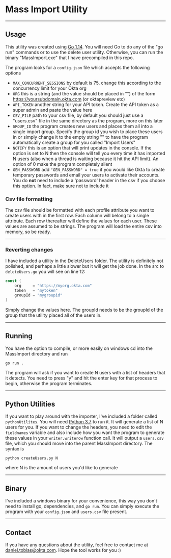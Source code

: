 # Mass Import Utility

---

## Usage

This utility was created using [Go 1.14](https://golang.org/dl/). You will need Go to do any of the "go run" commands or to use the delete user utility. Otherwise, you can run the binary "MassImport.exe" that I have precompiled in this repo.

The program looks for a `config.json` file which accepts the following options

* `MAX_CONCURRENT_SESSIONS` by default is 75, change this according to the concurrency limit for your Okta org
* `ORG` this is a string (and the value should be placed in "") of the form https://yoursubdomain.okta.com (or oktapreview etc)
* `API_TOKEN` another string for your API token. Create the API token as a super admin and paste the value here
* `CSV_FILE` path to your csv file, by default you should just use a "users.csv" file in the same directory as the program, more on this later
* `GROUP_ID` the program creates new users and places them all into a single import group. Specify the group id you wish to place these users in or simply change it to the empty string "" to have the program automatically create a group for you called "Import Users"
* `NOTIFY` this is an option that will print updates in the console. If the option is set to N then the console will tell you every time it has imported N users (also when a thread is waiting because it hit the API limit). An option of 0 make the program completely silent
* `GEN_PASSWORD` add `"GEN_PASSWORD" = true` if you would like Okta to create temporary passwords and email your users to activate their accounts. You do **not** need to include a 'password' header in the csv if you choose this option. In fact, make sure not to include it

### Csv file formatting
The csv file should be formatted with each profile attribute you want to create users with in the first row. Each column will belong to a single attribute. Each row thereafter will define the values for each user. These values are assumed to be strings. The program will load the entire csv into memory, so be ready.

---

### Reverting changes
I have included a utility in the DeleteUsers folder. The utility is definitely not polished, and perhaps a little slower but it will get the job done. In the src to `deleteUsers.go` you will see on line 12:

```go
const (
	org     = "https://myorg.okta.com"
	token   = "mytoken"
	groupId = "mygroupid"
)
```

Simply change the values here. The groupId needs to be the groupId of the group that the utility placed all of the users in. 

---

## Running
You have the option to compile, or more easily on windows cd into the MassImport directory and run

```
go run .
```
The program will ask if you want to create N users with a list of headers that it detects. You need to press "y" and hit the enter key for that process to begin, otherwise the program terminates.

---

## Python Utilities
If you want to play around with the importer, I've included a folder called `pythonUtilites`. You will need [Python 3.7](https://www.python.org/downloads/) to run it. It will generate a list of N users for you. If you want to change the headers, you need to edit the `fieldnames` variable and also include how you want the program to generate these values in your `writer.writerow` function call. It will output a `users.csv` file, which you should move into the parent MassImport directory. The syntax is
```
python createUsers.py N
```
where N is the amount of users you'd like to generate

---

## Binary
I've included a windows binary for your convenience, this way you don't need to install go, dependencies, and `go run`. You can simply execute the program with your `config.json` and `users.csv` file present.

---
## Contact
If you have any questions about the utility, feel free to contact me at daniel.tobias@okta.com. Hope the tool works for you :)
